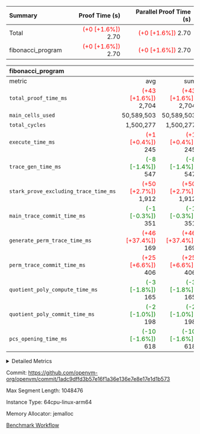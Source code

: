 | Summary | Proof Time (s) | Parallel Proof Time (s) |
|:---|---:|---:|
| Total | <span style='color: red'>(+0 [+1.6%])</span> 2.70 | <span style='color: red'>(+0 [+1.6%])</span> 2.70 |
| fibonacci_program | <span style='color: red'>(+0 [+1.6%])</span> 2.70 | <span style='color: red'>(+0 [+1.6%])</span> 2.70 |


| fibonacci_program |||||
|:---|---:|---:|---:|---:|
|metric|avg|sum|max|min|
| `total_proof_time_ms ` | <span style='color: red'>(+43 [+1.6%])</span> 2,704 | <span style='color: red'>(+43 [+1.6%])</span> 2,704 | <span style='color: red'>(+43 [+1.6%])</span> 2,704 | <span style='color: red'>(+43 [+1.6%])</span> 2,704 |
| `main_cells_used     ` |  50,589,503 |  50,589,503 |  50,589,503 |  50,589,503 |
| `total_cycles        ` |  1,500,277 |  1,500,277 |  1,500,277 |  1,500,277 |
| `execute_time_ms     ` | <span style='color: red'>(+1 [+0.4%])</span> 245 | <span style='color: red'>(+1 [+0.4%])</span> 245 | <span style='color: red'>(+1 [+0.4%])</span> 245 | <span style='color: red'>(+1 [+0.4%])</span> 245 |
| `trace_gen_time_ms   ` | <span style='color: green'>(-8 [-1.4%])</span> 547 | <span style='color: green'>(-8 [-1.4%])</span> 547 | <span style='color: green'>(-8 [-1.4%])</span> 547 | <span style='color: green'>(-8 [-1.4%])</span> 547 |
| `stark_prove_excluding_trace_time_ms` | <span style='color: red'>(+50 [+2.7%])</span> 1,912 | <span style='color: red'>(+50 [+2.7%])</span> 1,912 | <span style='color: red'>(+50 [+2.7%])</span> 1,912 | <span style='color: red'>(+50 [+2.7%])</span> 1,912 |
| `main_trace_commit_time_ms` | <span style='color: green'>(-1 [-0.3%])</span> 351 | <span style='color: green'>(-1 [-0.3%])</span> 351 | <span style='color: green'>(-1 [-0.3%])</span> 351 | <span style='color: green'>(-1 [-0.3%])</span> 351 |
| `generate_perm_trace_time_ms` | <span style='color: red'>(+46 [+37.4%])</span> 169 | <span style='color: red'>(+46 [+37.4%])</span> 169 | <span style='color: red'>(+46 [+37.4%])</span> 169 | <span style='color: red'>(+46 [+37.4%])</span> 169 |
| `perm_trace_commit_time_ms` | <span style='color: red'>(+25 [+6.6%])</span> 406 | <span style='color: red'>(+25 [+6.6%])</span> 406 | <span style='color: red'>(+25 [+6.6%])</span> 406 | <span style='color: red'>(+25 [+6.6%])</span> 406 |
| `quotient_poly_compute_time_ms` | <span style='color: green'>(-3 [-1.8%])</span> 165 | <span style='color: green'>(-3 [-1.8%])</span> 165 | <span style='color: green'>(-3 [-1.8%])</span> 165 | <span style='color: green'>(-3 [-1.8%])</span> 165 |
| `quotient_poly_commit_time_ms` | <span style='color: green'>(-2 [-1.0%])</span> 198 | <span style='color: green'>(-2 [-1.0%])</span> 198 | <span style='color: green'>(-2 [-1.0%])</span> 198 | <span style='color: green'>(-2 [-1.0%])</span> 198 |
| `pcs_opening_time_ms ` | <span style='color: green'>(-10 [-1.6%])</span> 618 | <span style='color: green'>(-10 [-1.6%])</span> 618 | <span style='color: green'>(-10 [-1.6%])</span> 618 | <span style='color: green'>(-10 [-1.6%])</span> 618 |



<details>
<summary>Detailed Metrics</summary>

| group | num_segments | keygen_time_ms | fri.log_blowup | commit_exe_time_ms |
| --- | --- | --- | --- | --- |
| fibonacci_program | 1 | 257 | 1 | 6 | 

| group | air_name | quotient_deg | interactions | constraints |
| --- | --- | --- | --- | --- |
| fibonacci_program | AccessAdapterAir<16> | 2 | 5 | 12 | 
| fibonacci_program | AccessAdapterAir<2> | 2 | 5 | 12 | 
| fibonacci_program | AccessAdapterAir<32> | 2 | 5 | 12 | 
| fibonacci_program | AccessAdapterAir<4> | 2 | 5 | 12 | 
| fibonacci_program | AccessAdapterAir<8> | 2 | 5 | 12 | 
| fibonacci_program | BitwiseOperationLookupAir<8> | 2 | 2 | 4 | 
| fibonacci_program | MemoryMerkleAir<8> | 2 | 4 | 39 | 
| fibonacci_program | PersistentBoundaryAir<8> | 2 | 3 | 7 | 
| fibonacci_program | PhantomAir | 2 | 3 | 5 | 
| fibonacci_program | Poseidon2PeripheryAir<BabyBearParameters>, 1> | 2 | 1 | 286 | 
| fibonacci_program | ProgramAir | 1 | 1 | 4 | 
| fibonacci_program | RangeTupleCheckerAir<2> | 1 | 1 | 4 | 
| fibonacci_program | Rv32HintStoreAir | 2 | 18 | 28 | 
| fibonacci_program | VariableRangeCheckerAir | 1 | 1 | 4 | 
| fibonacci_program | VmAirWrapper<Rv32BaseAluAdapterAir, BaseAluCoreAir<4, 8> | 2 | 20 | 37 | 
| fibonacci_program | VmAirWrapper<Rv32BaseAluAdapterAir, LessThanCoreAir<4, 8> | 2 | 18 | 40 | 
| fibonacci_program | VmAirWrapper<Rv32BaseAluAdapterAir, ShiftCoreAir<4, 8> | 2 | 24 | 91 | 
| fibonacci_program | VmAirWrapper<Rv32BranchAdapterAir, BranchEqualCoreAir<4> | 2 | 11 | 20 | 
| fibonacci_program | VmAirWrapper<Rv32BranchAdapterAir, BranchLessThanCoreAir<4, 8> | 2 | 13 | 35 | 
| fibonacci_program | VmAirWrapper<Rv32CondRdWriteAdapterAir, Rv32JalLuiCoreAir> | 2 | 10 | 18 | 
| fibonacci_program | VmAirWrapper<Rv32JalrAdapterAir, Rv32JalrCoreAir> | 2 | 16 | 20 | 
| fibonacci_program | VmAirWrapper<Rv32LoadStoreAdapterAir, LoadSignExtendCoreAir<4, 8> | 2 | 18 | 33 | 
| fibonacci_program | VmAirWrapper<Rv32LoadStoreAdapterAir, LoadStoreCoreAir<4> | 2 | 17 | 40 | 
| fibonacci_program | VmAirWrapper<Rv32MultAdapterAir, DivRemCoreAir<4, 8> | 2 | 25 | 84 | 
| fibonacci_program | VmAirWrapper<Rv32MultAdapterAir, MulHCoreAir<4, 8> | 2 | 24 | 31 | 
| fibonacci_program | VmAirWrapper<Rv32MultAdapterAir, MultiplicationCoreAir<4, 8> | 2 | 19 | 19 | 
| fibonacci_program | VmAirWrapper<Rv32RdWriteAdapterAir, Rv32AuipcCoreAir> | 2 | 12 | 14 | 
| fibonacci_program | VmConnectorAir | 2 | 5 | 11 | 

| group | air_name | segment | rows | prep_cols | perm_cols | main_cols | cells |
| --- | --- | --- | --- | --- | --- | --- | --- |
| fibonacci_program | AccessAdapterAir<8> | 0 | 128 |  | 16 | 17 | 4,224 | 
| fibonacci_program | BitwiseOperationLookupAir<8> | 0 | 65,536 | 3 | 8 | 2 | 655,360 | 
| fibonacci_program | MemoryMerkleAir<8> | 0 | 512 |  | 16 | 32 | 24,576 | 
| fibonacci_program | PersistentBoundaryAir<8> | 0 | 128 |  | 12 | 20 | 4,096 | 
| fibonacci_program | PhantomAir | 0 | 1 |  | 12 | 6 | 18 | 
| fibonacci_program | Poseidon2PeripheryAir<BabyBearParameters>, 1> | 0 | 256 |  | 8 | 300 | 78,848 | 
| fibonacci_program | ProgramAir | 0 | 8,192 |  | 8 | 10 | 147,456 | 
| fibonacci_program | RangeTupleCheckerAir<2> | 0 | 524,288 | 2 | 8 | 1 | 4,718,592 | 
| fibonacci_program | Rv32HintStoreAir | 0 | 4 |  | 44 | 32 | 304 | 
| fibonacci_program | VariableRangeCheckerAir | 0 | 262,144 | 2 | 8 | 1 | 2,359,296 | 
| fibonacci_program | VmAirWrapper<Rv32BaseAluAdapterAir, BaseAluCoreAir<4, 8> | 0 | 1,048,576 |  | 52 | 36 | 92,274,688 | 
| fibonacci_program | VmAirWrapper<Rv32BaseAluAdapterAir, LessThanCoreAir<4, 8> | 0 | 524,288 |  | 40 | 37 | 40,370,176 | 
| fibonacci_program | VmAirWrapper<Rv32BranchAdapterAir, BranchEqualCoreAir<4> | 0 | 262,144 |  | 28 | 26 | 14,155,776 | 
| fibonacci_program | VmAirWrapper<Rv32BranchAdapterAir, BranchLessThanCoreAir<4, 8> | 0 | 8 |  | 32 | 32 | 512 | 
| fibonacci_program | VmAirWrapper<Rv32CondRdWriteAdapterAir, Rv32JalLuiCoreAir> | 0 | 131,072 |  | 28 | 18 | 6,029,312 | 
| fibonacci_program | VmAirWrapper<Rv32JalrAdapterAir, Rv32JalrCoreAir> | 0 | 32 |  | 36 | 28 | 2,048 | 
| fibonacci_program | VmAirWrapper<Rv32LoadStoreAdapterAir, LoadStoreCoreAir<4> | 0 | 128 |  | 52 | 41 | 11,904 | 
| fibonacci_program | VmAirWrapper<Rv32RdWriteAdapterAir, Rv32AuipcCoreAir> | 0 | 16 |  | 28 | 20 | 768 | 
| fibonacci_program | VmConnectorAir | 0 | 2 | 1 | 16 | 5 | 42 | 

| group | segment | trace_gen_time_ms | total_proof_time_ms | total_cycles | total_cells | stark_prove_excluding_trace_time_ms | quotient_poly_compute_time_ms | quotient_poly_commit_time_ms | perm_trace_commit_time_ms | pcs_opening_time_ms | main_trace_commit_time_ms | main_cells_used | generate_perm_trace_time_ms | execute_time_ms |
| --- | --- | --- | --- | --- | --- | --- | --- | --- | --- | --- | --- | --- | --- | --- |
| fibonacci_program | 0 | 547 | 2,704 | 1,500,277 | 160,837,996 | 1,912 | 165 | 198 | 406 | 618 | 351 | 50,589,503 | 169 | 245 | 

| group | segment | trace_height_constraint | weighted_sum | threshold |
| --- | --- | --- | --- | --- |
| fibonacci_program | 0 | 0 | 3,932,542 | 2,013,265,921 | 
| fibonacci_program | 0 | 1 | 10,749,400 | 2,013,265,921 | 
| fibonacci_program | 0 | 2 | 1,966,271 | 2,013,265,921 | 
| fibonacci_program | 0 | 3 | 10,749,532 | 2,013,265,921 | 
| fibonacci_program | 0 | 4 | 1,664 | 2,013,265,921 | 
| fibonacci_program | 0 | 5 | 640 | 2,013,265,921 | 
| fibonacci_program | 0 | 6 | 7,209,100 | 2,013,265,921 | 
| fibonacci_program | 0 | 7 |  | 2,013,265,921 | 
| fibonacci_program | 0 | 8 | 35,535,101 | 2,013,265,921 | 

</details>


Commit: https://github.com/openvm-org/openvm/commit/1adc9dffd3b57e16f1a36e136e7e8e17e1d1b573

Max Segment Length: 1048476

Instance Type: 64cpu-linux-arm64

Memory Allocator: jemalloc

[Benchmark Workflow](https://github.com/openvm-org/openvm/actions/runs/16277981102)
